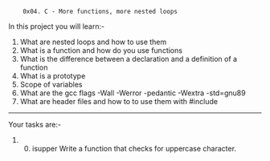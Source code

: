 		0x04. C - More functions, more nested loops

In this project you will learn:-
 1) What are nested loops and how to use them
 2) What is a function and how do you use functions
 3) What is the difference between a declaration and a definition of a function
 4) What is a prototype
 5) Scope of variables
 6) What are the gcc flags -Wall -Werror -pedantic -Wextra -std=gnu89
 7) What are header files and how to to use them with #include
 -----------------------------------------------------------------------------
 Your tasks are:-
 1) 0. isupper
 	Write a function that checks for uppercase character.


